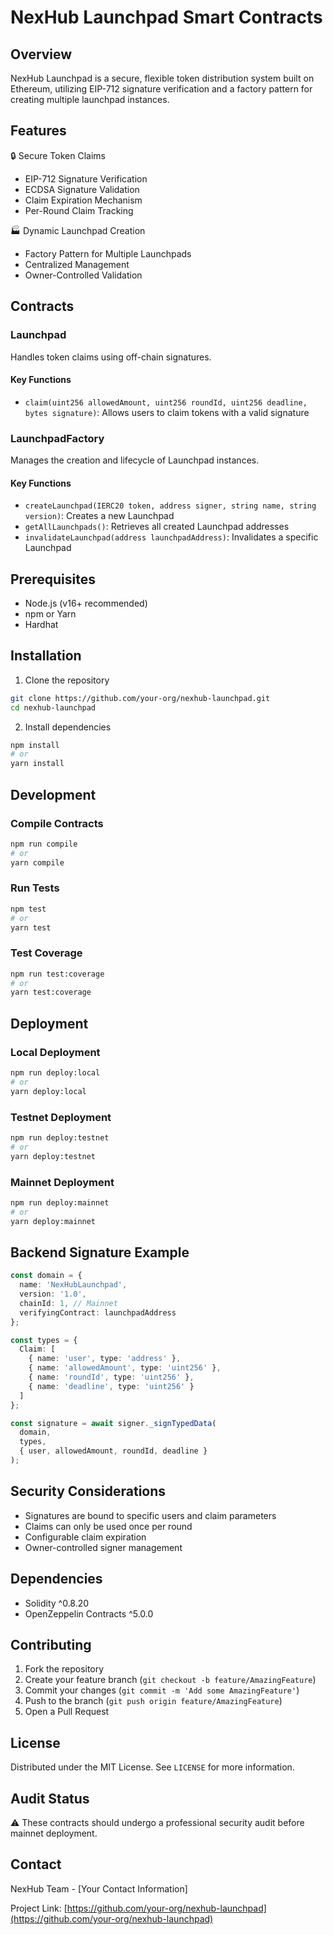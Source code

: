 # NexHub Launchpad Smart Contracts

## Overview

NexHub Launchpad is a secure, flexible token distribution system built on Ethereum, utilizing EIP-712 signature verification and a factory pattern for creating multiple launchpad instances.

## Features

🔒 Secure Token Claims
- EIP-712 Signature Verification
- ECDSA Signature Validation
- Claim Expiration Mechanism
- Per-Round Claim Tracking

🏭 Dynamic Launchpad Creation
- Factory Pattern for Multiple Launchpads
- Centralized Management
- Owner-Controlled Validation

## Contracts

### Launchpad
Handles token claims using off-chain signatures.

#### Key Functions
- `claim(uint256 allowedAmount, uint256 roundId, uint256 deadline, bytes signature)`: 
  Allows users to claim tokens with a valid signature

### LaunchpadFactory
Manages the creation and lifecycle of Launchpad instances.

#### Key Functions
- `createLaunchpad(IERC20 token, address signer, string name, string version)`: 
  Creates a new Launchpad
- `getAllLaunchpads()`: 
  Retrieves all created Launchpad addresses
- `invalidateLaunchpad(address launchpadAddress)`: 
  Invalidates a specific Launchpad

## Prerequisites

- Node.js (v16+ recommended)
- npm or Yarn
- Hardhat

## Installation

1. Clone the repository
```bash
git clone https://github.com/your-org/nexhub-launchpad.git
cd nexhub-launchpad
```

2. Install dependencies
```bash
npm install
# or
yarn install
```

## Development

### Compile Contracts
```bash
npm run compile
# or
yarn compile
```

### Run Tests
```bash
npm test
# or
yarn test
```

### Test Coverage
```bash
npm run test:coverage
# or
yarn test:coverage
```

## Deployment

### Local Deployment
```bash
npm run deploy:local
# or
yarn deploy:local
```

### Testnet Deployment
```bash
npm run deploy:testnet
# or
yarn deploy:testnet
```

### Mainnet Deployment
```bash
npm run deploy:mainnet
# or
yarn deploy:mainnet
```

## Backend Signature Example

```typescript
const domain = {
  name: 'NexHubLaunchpad',
  version: '1.0',
  chainId: 1, // Mainnet
  verifyingContract: launchpadAddress
};

const types = {
  Claim: [
    { name: 'user', type: 'address' },
    { name: 'allowedAmount', type: 'uint256' },
    { name: 'roundId', type: 'uint256' },
    { name: 'deadline', type: 'uint256' }
  ]
};

const signature = await signer._signTypedData(
  domain, 
  types, 
  { user, allowedAmount, roundId, deadline }
);
```

## Security Considerations

- Signatures are bound to specific users and claim parameters
- Claims can only be used once per round
- Configurable claim expiration
- Owner-controlled signer management

## Dependencies

- Solidity ^0.8.20
- OpenZeppelin Contracts ^5.0.0

## Contributing

1. Fork the repository
2. Create your feature branch (`git checkout -b feature/AmazingFeature`)
3. Commit your changes (`git commit -m 'Add some AmazingFeature'`)
4. Push to the branch (`git push origin feature/AmazingFeature`)
5. Open a Pull Request

## License

Distributed under the MIT License. See `LICENSE` for more information.

## Audit Status

⚠️ These contracts should undergo a professional security audit before mainnet deployment.

## Contact

NexHub Team - [Your Contact Information]

Project Link: [https://github.com/your-org/nexhub-launchpad](https://github.com/your-org/nexhub-launchpad)
